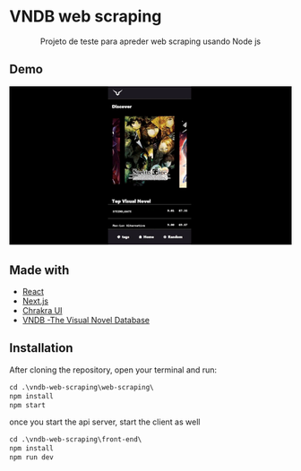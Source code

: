 <h1>VNDB web scraping</h1>

<p align="center">Projeto de teste para apreder web scraping usando Node js</p>

## Demo

<p align="center">
  <img src='https://github.com/joaoGabrielMendes/vndb-web-scraping/blob/main/assets/2023-01-06%2009-40-49.gif'>
</p>


## Made with

- [React](https://reactjs.org/)
- [Next.js](https://nextjs.org/)
- [Chrakra UI](https://chakra-ui.com/)
- [VNDB -The Visual Novel Database](https://vndb.org/)

## Installation

After cloning the repository, open your terminal and run:

```
cd .\vndb-web-scraping\web-scraping\
npm install
npm start
```
once you start the api server, start the client as well

```
cd .\vndb-web-scraping\front-end\
npm install
npm run dev
```

